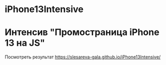 # iPhone13Intensive
# Интенсив "Промостраница iPhone 13 на JS" 
Посмотреть результат https://slesareva-gala.github.io/iPhone13Intensive/
